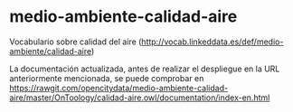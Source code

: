 # medio-ambiente-calidad-aire
Vocabulario sobre calidad del aire (http://vocab.linkeddata.es/def/medio-ambiente/calidad-aire)

La documentación actualizada, antes de realizar el despliegue en la URL anteriormente mencionada, se puede comprobar en 
https://rawgit.com/opencitydata/medio-ambiente-calidad-aire/master/OnToology/calidad-aire.owl/documentation/index-en.html


